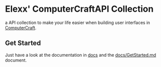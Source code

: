 # Elexx' ComputerCraftAPI Collection

a API collection to make your life easier when building user interfaces in [ComputerCraft](http://www.computercraft.info/).

## Get Started

Just have a look at the documentation in [docs](./docs) and the [docs/GetStarted.md](./docs/GetStarted.md) document.

